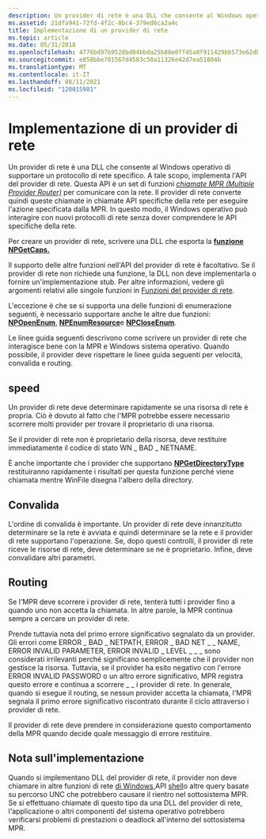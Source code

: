 ```yaml
---
description: Un provider di rete è una DLL che consente al Windows operativo di supportare un protocollo di rete specifico.
ms.assetid: 21dfa941-72fd-4f2c-8bc4-379ed6ca2a4c
title: Implementazione di un provider di rete
ms.topic: article
ms.date: 05/31/2018
ms.openlocfilehash: 4776bd97b9528bd04bbda25b88e0ff45a8f911429bb573e62dbbb8581abdfbac
ms.sourcegitcommit: e858bbe701567d4583c50a11326e42d7ea51804b
ms.translationtype: MT
ms.contentlocale: it-IT
ms.lasthandoff: 08/11/2021
ms.locfileid: "120015981"
---
```

# <a name="implementing-a-network-provider"></a>Implementazione di un provider di rete

Un provider di rete è una DLL che consente al Windows operativo di supportare un protocollo di rete specifico. A tale scopo, implementa l'API del provider di rete. Questa API è un set di funzioni [*chiamate MPR (Multiple Provider Router)*](../secgloss/m-gly.md) per comunicare con la rete. Il provider di rete converte quindi queste chiamate in chiamate API specifiche della rete per eseguire l'azione specificata dalla MPR. In questo modo, il Windows operativo può interagire con nuovi protocolli di rete senza dover comprendere le API specifiche della rete.

Per creare un provider di rete, scrivere una DLL che esporta la [**funzione NPGetCaps.**](/windows/desktop/api/Npapi/nf-npapi-npgetcaps)

Il supporto delle altre funzioni nell'API del provider di rete è facoltativo. Se il provider di rete non richiede una funzione, la DLL non deve implementarla o fornire un'implementazione stub. Per altre informazioni, vedere gli argomenti relativi alle singole funzioni in [Funzioni del provider di rete](authentication-functions.md).

L'eccezione è che se si supporta una delle funzioni di enumerazione seguenti, è necessario supportare anche le altre due funzioni: [**NPOpenEnum**](/windows/desktop/api/Npapi/nf-npapi-npopenenum), [**NPEnumResource**](/windows/desktop/api/Npapi/nf-npapi-npenumresource)e [**NPCloseEnum**](/windows/desktop/api/Npapi/nf-npapi-npcloseenum).

Le linee guida seguenti descrivono come scrivere un provider di rete che interagisce bene con la MPR e Windows sistema operativo. Quando possibile, il provider deve rispettare le linee guida seguenti per velocità, convalida e routing.

## <a name="speed"></a>speed

Un provider di rete deve determinare rapidamente se una risorsa di rete è propria. Ciò è dovuto al fatto che l'MPR potrebbe essere necessario scorrere molti provider per trovare il proprietario di una risorsa.

Se il provider di rete non è proprietario della risorsa, deve restituire immediatamente il codice di stato WN \_ BAD \_ NETNAME.

È anche importante che i provider che supportano [**NPGetDirectoryType**](/windows/desktop/api/Npapi/nf-npapi-npgetdirectorytype) restituiranno rapidamente i risultati per questa funzione perché viene chiamata mentre WinFile disegna l'albero della directory.

## <a name="validation"></a>Convalida

L'ordine di convalida è importante. Un provider di rete deve innanzitutto determinare se la rete è avviata e quindi determinare se la rete e il provider di rete supportano l'operazione. Se, dopo questi controlli, il provider di rete riceve le risorse di rete, deve determinare se ne è proprietario. Infine, deve convalidare altri parametri.

## <a name="routing"></a>Routing

Se l'MPR deve scorrere i provider di rete, tenterà tutti i provider fino a quando uno non accetta la chiamata. In altre parole, la MPR continua sempre a cercare un provider di rete.

Prende tuttavia nota del primo errore significativo segnalato da un provider. Gli errori come ERROR \_ BAD \_ NETPATH, ERROR \_ BAD NET \_ \_ NAME, ERROR INVALID PARAMETER, ERROR INVALID \_ LEVEL \_ \_ \_ sono considerati irrilevanti perché significano semplicemente che il provider non gestisce la risorsa. Tuttavia, se il provider ha esito negativo con l'errore ERROR INVALID PASSWORD o un altro errore significativo, MPR registra questo errore e continua a scorrere \_ \_ i provider di rete. In generale, quando si esegue il routing, se nessun provider accetta la chiamata, l'MPR segnala il primo errore significativo riscontrato durante il ciclo attraverso i provider di rete.

Il provider di rete deve prendere in considerazione questo comportamento della MPR quando decide quale messaggio di errore restituire.

## <a name="implementation-note"></a>Nota sull'implementazione

Quando si implementano DLL del provider di rete, il provider non deve chiamare in altre funzioni di rete [di Windows,](../wnet/windows-networking-functions.md)API [shell](../shell/samples-usingthumbnailproviders.md)o altre query basate su percorso UNC che potrebbero causare il rientro nel sottosistema MPR. Se si effettuano chiamate di questo tipo da una DLL del provider di rete, l'applicazione o altri componenti del sistema operativo potrebbero verificarsi problemi di prestazioni o deadlock all'interno del sottosistema MPR.

 

 
